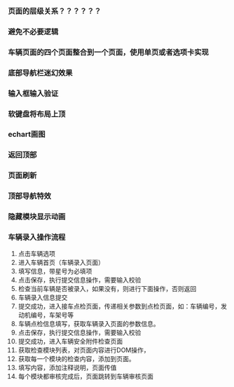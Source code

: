 
### 页面的层级关系？？？？？？
### 避免不必要逻辑
### 车辆页面的四个页面整合到一个页面，使用单页或者选项卡实现

### 底部导航栏迷幻效果
### 输入框输入验证
### 软键盘将布局上顶
### echart画图
### 返回顶部
### 页面刷新
### 顶部导航特效 
### 隐藏模块显示动画

### 车辆录入操作流程

1. 点击车辆选项
2. 进入车辆首页（车辆录入页面）
3. 填写信息，带星号为必填项
4. 点击保存，执行提交信息操作，需要输入校验
5. 检查当前车辆是否被录入，如果没有，则进行下面操作，否则返回
6. 车辆录入信息提交
7. 提交成功，进入接车点检页面，传递相关参数到点检页面，如：车辆编号，发动机编号，车架号等
8. 车辆点检信息填写，获取车辆录入页面的参数信息。
9. 点击保存，执行提交信息操作，需要输入校验
10. 提交成功，进入车辆安全附件检查页面
11. 获取检查模块列表，对页面内容进行DOM操作，
12. 获取每一个模块的检查内容，添加到页面。
13. 填写内容，添加注释说明，页面传值
14. 每个模块都审核完成后，页面跳转到车辆审核页面